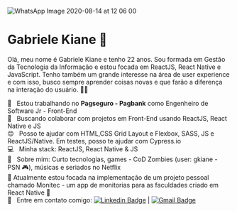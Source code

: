 ![WhatsApp Image 2020-08-14 at 12 06 00](https://user-images.githubusercontent.com/39500774/90291041-5f427a00-de55-11ea-9bed-4277663eb05c.jpeg)

# Gabriele Kiane  🖖

Olá, meu nome é Gabriele Kiane e tenho 22 anos.
Sou formada em Gestão da Tecnologia da Informação e estou focada em ReactJS, React Native e JavaScript. 
Tenho também um grande interesse na área de user experience e com isso, busco sempre aprender coisas novas e que farão a diferença na interação do usuário.  👩‍💻


 :rocket:  &nbsp; Estou trabalhando no **Pagseguro - Pagbank** como Engenheiro de Software Jr - Front-End
 <br/> :purple_heart: &nbsp; Buscando colaborar com projetos em Front-End usando ReactJS, React Native e JS 
 <br/> :blush: &nbsp; Posso te ajudar com HTML,CSS Grid Layout e Flexbox, SASS, JS e ReactJS/Native. Em testes, posso te ajudar com Cypress.io
 <br/> :computer: &nbsp; Minha stack: ReactJS, React Native & JS 
 <br/> 💬  &nbsp; Sobre mim: Curto tecnologias, games - CoD Zombies (user: gkiane - PSN 🎮), músicas e seriados no Netflix
<br /> :iphone: Atualmente estou focada na implementação de um projeto pessoal chamado Monitec - um app de monitorias para as faculdades criado em React Native :balloon:
 <br/> :email: &nbsp; Entre em contato comigo: [![Linkedin Badge](https://img.shields.io/badge/-GabrieleKiane-blue?style=flat-square&logo=Linkedin&logoColor=white&link=https://https://www.linkedin.com/in/gabrielekiane/)](https://www.linkedin.com/in/gabrielekiane/) 
| 
[![Gmail Badge](https://img.shields.io/badge/-gabrielekiane.bsm@gmail.com-c14438?style=flat-square&logo=Gmail&logoColor=white&link=mailto:gabrielekiane.bsm@gmail.com)](mailto:gabrielekiane.bsm@gmail.com)

